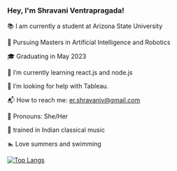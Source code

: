 
### Hey, I'm Shravani Ventrapragada! 

:books: I am currently a student at Arizona State University

:school_satchel: Pursuing Masters in Artificial Intelligence and Robotics

:mortar_board: Graduating in May 2023

🌱 I’m currently learning react.js and node.js

:hatching_chick: I’m looking for help with Tableau.

:mailbox_with_mail: How to reach me: er.shravaniv@gmail.com

:woman: Pronouns: She/Her

:musical_score: trained in Indian classical music

:swimmer: Love summers and swimming

[![Top Langs](https://github-readme-stats.vercel.app/api/top-langs/?username=ssventra&layout=compact&theme=vision-friendly-dark)](https://github.com/anuraghazra/github-readme-stats)
